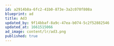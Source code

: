 ```yaml
---
id: a2914b8a-6fc2-41b0-873e-3a2c070f808a
blueprint: ad
title: Ad3
updated_by: 9f14bbaf-8a9c-47ea-b074-5c2f52882546
updated_at: 1661515066
ad_image: content/lr/ad3.png
published: true
---
```


